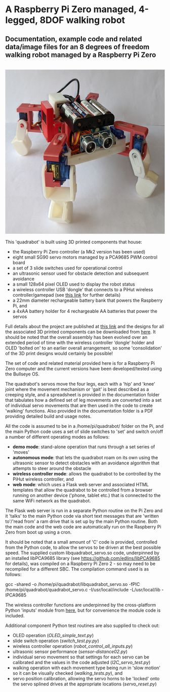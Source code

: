 # A Raspberry Pi Zero managed, 4-legged, 8DOF walking robot
## Documentation, example code and related data/image files for an 8 degrees of freedom walking robot managed by a Raspberry Pi Zero

 &nbsp; &nbsp; <img src="images/8DOF_quadrabot_20220329_103800232_600w.jpg" width="600" height="517">

This 'quadrabot' is built using 3D printed components that house:
- the Raspberry Pi Zero controller (a Mk2 version has been used)
- eight small SG90 servo motors managed by a PCA9685 PWM control board
- a set of 3 slide switches used for operational control
- an ultrasonic sensor used for obstacle detection and subsequent avoidance
- a small 128x64 pixel OLED used to display the robot status
- a wireless controller USB 'dongle' that connects to a PiHut wireless controller/gamepad (see <a href="https://github.com/gbrickell/wireless_controller_input" target="_blank" >this link</a> for further details)
- a 22mm diameter rechargeable battery bank that powers the Raspberry Pi, and
- a 4xAA battery holder for 4 rechargeable AA batteries that power the servos

 Full details about the project are published at <a href="https://onlinedevices.co.uk/PiZero+8DOF+walking+robot+overview" target="_blank" >this link</a> and the designs for all the associated 3D printed components can be downloaded from <a href="https://www.printables.com/model/155945-four-legged-8dof-robot" target="_blank">here</a>. It should be noted that the overall assembly has been evolved over an extended period of time with the wireless controller ‘dongle’ holder and OLED 'bolted on' to an earlier overall arrangement, so some 'consolidation' of the 3D print designs would certainly be possible!

The set of code and related material provided here is for a Raspberry Pi Zero computer and the current versions have been developed/tested using the Bullseye OS. 

The quadrabot's servos move the four legs, each with a 'hip' and 'knee' joint where the movement mechanism or 'gait' is best described as a creeping style, and a spreadsheet is provided in the documentation folder that tabulates how a defined set of leg movements are converted into a set of individual servo movements that are then used in the code to create 'walking' functions. Also provided in the documentation folder is a PDF providing detailed build and usage notes.

All the code is assumed to be in a /home/pi/quadrabot/ folder on the Pi, and the main Python code uses a set of slide switches to 'set' and switch on/off a number of different operating modes as follows:
- <b>demo mode</b>: stand-alone operation that runs through a set series of 'moves' 
- <b>autonomous mode</b>: that lets the quadrabot roam on its own using the ultrasonic sensor to detect obstacles with an avoidance algorithm that attempts to steer around the obstacle
- <b>wireless controller mode</b>: allows the quadrabot to be controlled by the PiHut wireless controller, and
- <b>web mode</b>: which uses a Flask web server and associated HTML templates that allow the quadrabot to be controlled from a browser running on another device ('phone, tablet etc.) that is connected to the same WiFi network as the quadrabot.

The Flask web server is run in a separate Python routine on the Pi Zero and it 'talks' to the main Python code via short text messages that are 'written to'/'read from' a ram drive that is set up by the main Python routine. Both the main code and the web code are automatically run on the Raspberry Pi Zero from boot up using a cron.

It should be noted that a small amount of 'C' code is provided, controlled from the Python code, to allow the servos to be driven at the best possible speed. The supplied custom libquadrabot_servo.so code, underpinned by an installed libPCA9685 library (see https://github.com/edlins/libPCA9685 for details), was compiled on a Raspberry Pi Zero 2 - so may need to be recompiled for a different SBC. The compilation command used is as follows:

gcc -shared -o /home/pi/quadrabot/libquadrabot_servo.so -fPIC /home/pi/quadrabot/quadrabot_servo.c -I/usr/local/include -L/usr/local/lib -lPCA9685

The wireless controller functions are underpinned by the cross-platform Python 'inputs' module from <a href="https://github.com/zeth/inputs" target="_blank">here</a>, but for convenience the module code is included.

Additional component Python test routines are also supplied to check out:
- OLED operation (<i>OLED_simple_text.py</i>)
- slide switch operation (<i>switch_test.py.py</i>)
- wireless controller operation (<i>robot_control_all_inputs.py</i>)
- ultrasonic sensor performance (<i>sensor-distance02.py</i>)
- individual servo movement so that settings for each servo can be calibrated and the values in the code adjusted (<i>I2C_servo_test.py</i>)
- walking operation with each movement type being run in 'slow motion' so it can be visually checked (<i>walking_tests.py</i>), and
- servo position calibration, allowing the servo horns to be 'locked' onto the servo splined drives at the appropriate locations (<i>servo_reset.py</i>)

